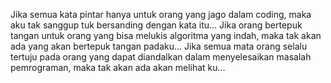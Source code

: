 Jika semua kata pintar hanya untuk orang yang jago dalam coding, maka aku tak sanggup tuk bersanding dengan kata itu...
Jika orang bertepuk tangan untuk orang yang bisa melukis algoritma yang indah, maka tak akan ada yang akan bertepuk tangan padaku...
Jika semua mata orang selalu tertuju pada orang yang dapat diandalkan dalam menyelesaikan masalah pemrograman, maka tak akan ada akan melihat ku...
